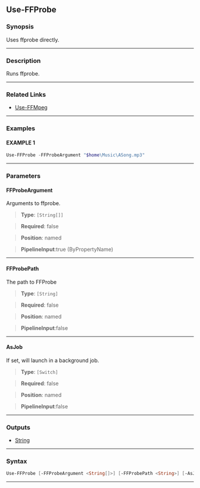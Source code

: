 
Use-FFProbe
-----------
### Synopsis
Uses ffprobe directly.

---
### Description

Runs ffprobe.

---
### Related Links
* [Use-FFMpeg](Use-FFMpeg.md)



---
### Examples
#### EXAMPLE 1
```PowerShell
Use-FFProbe -FFProbeArgument "$home\Music\ASong.mp3"
```

---
### Parameters
#### **FFProbeArgument**

Arguments to ffprobe.



> **Type**: ```[String[]]```

> **Required**: false

> **Position**: named

> **PipelineInput**:true (ByPropertyName)



---
#### **FFProbePath**

The path to FFProbe



> **Type**: ```[String]```

> **Required**: false

> **Position**: named

> **PipelineInput**:false



---
#### **AsJob**

If set, will launch in a background job.



> **Type**: ```[Switch]```

> **Required**: false

> **Position**: named

> **PipelineInput**:false



---
### Outputs
* [String](https://learn.microsoft.com/en-us/dotnet/api/System.String)




---
### Syntax
```PowerShell
Use-FFProbe [-FFProbeArgument <String[]>] [-FFProbePath <String>] [-AsJob] [<CommonParameters>]
```
---


